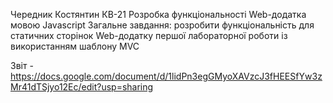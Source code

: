 Чередник Костянтин КВ-21
Розробка функціональності Web-додатка мовою Javascript
Загальне завдання: розробити функціональність для статичних сторінок Web-додатку першої лабораторної роботи із використанням шаблону MVC

Звіт - https://docs.google.com/document/d/1lidPn3egGMyoXAVzcJ3fHEESfYw3zMr41dTSjyo12Ec/edit?usp=sharing
